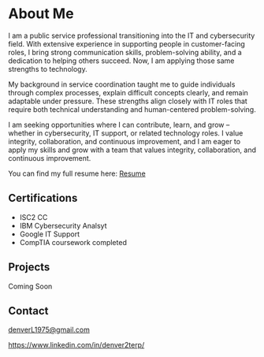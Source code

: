 # About Me
I am a public service professional transitioning into the IT and cybersecurity field. With extensive experience in supporting people in customer-facing roles, I bring strong communication skills, problem-solving ability, and a dedication to helping others succeed. Now, I am applying those same strengths to technology.

My background in service coordination taught me to guide individuals through complex processes, explain difficult concepts clearly, and remain adaptable under pressure. These strengths align closely with IT roles that require both technical understanding and human-centered problem-solving.

I am seeking opportunities where I can contribute, learn, and grow – whether in cybersecurity, IT support, or related technology roles. I value integrity, collaboration, and continuous improvement, and I am eager to apply my skills and grow with a team that values integrity, collaboration, and continuous improvement. 

You can find my full resume here: [Resume](https://denverlatham.github.io/resume.html)

## Certifications
- ISC2 CC
- IBM Cybersecurity Analsyt
- Google IT Support
- CompTIA coursework completed

## Projects
Coming Soon

## Contact
denverL1975@gmail.com

https://www.linkedin.com/in/denver2terp/



